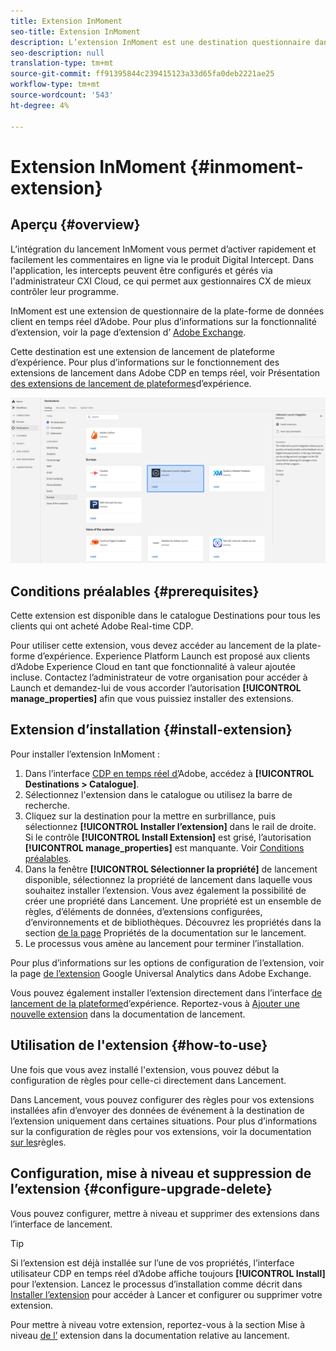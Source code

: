 ```yaml
---
title: Extension InMoment
seo-title: Extension InMoment
description: L’extension InMoment est une destination questionnaire dans la plate-forme de données client en temps réel d’Adobe. Pour plus d’informations sur la fonctionnalité d’extension, voir la page d’extension dans Adobe Exchange.
seo-description: null
translation-type: tm+mt
source-git-commit: ff91395844c239415123a33d65fa0deb2221ae25
workflow-type: tm+mt
source-wordcount: '543'
ht-degree: 4%

---
```



# Extension InMoment {#inmoment-extension}

## Aperçu {#overview}

L’intégration du lancement InMoment vous permet d’activer rapidement et facilement les commentaires en ligne via le produit Digital Intercept. Dans l&#39;application, les intercepts peuvent être configurés et gérés via l&#39;administrateur CXI Cloud, ce qui permet aux gestionnaires CX de mieux contrôler leur programme.

InMoment est une extension de questionnaire de la plate-forme de données client en temps réel d’Adobe. Pour plus d’informations sur la fonctionnalité d’extension, voir la page d’extension d’ [Adobe Exchange](https://exchange.adobe.com/experiencecloud.details.100847.html).

Cette destination est une extension de lancement de plateforme d’expérience. Pour plus d’informations sur le fonctionnement des extensions de lancement dans Adobe CDP en temps réel, voir Présentation [des extensions de lancement de plateformes](/help/rtcdp/destinations/experience-platform-launch-extensions.md)d’expérience.

![Extension Intime](/help/rtcdp/destinations/assets/inmoment-extension.png)

## Conditions préalables {#prerequisites}

Cette extension est disponible dans le catalogue Destinations pour tous les clients qui ont acheté Adobe Real-time CDP.

Pour utiliser cette extension, vous devez accéder au lancement de la plate-forme d’expérience. Experience Platform Launch est proposé aux clients d’Adobe Experience Cloud en tant que fonctionnalité à valeur ajoutée incluse. Contactez l’administrateur de votre organisation pour accéder à Launch et demandez-lui de vous accorder l’autorisation **[!UICONTROL manage_properties]** afin que vous puissiez installer des extensions.

## Extension d’installation {#install-extension}

Pour installer l’extension InMoment :

1. Dans l’interface [CDP en temps réel d’](http://platform.adobe.com/)Adobe, accédez à **[!UICONTROL Destinations > Catalogue]**.
2. Sélectionnez l&#39;extension dans le catalogue ou utilisez la barre de recherche.
3. Cliquez sur la destination pour la mettre en surbrillance, puis sélectionnez **[!UICONTROL Installer l’extension]** dans le rail de droite. Si le contrôle **[!UICONTROL Install Extension]** est grisé, l’autorisation **[!UICONTROL manage_properties]** est manquante. Voir [Conditions préalables](#prerequisites).
4. Dans la fenêtre **[!UICONTROL Sélectionner la propriété]** de lancement disponible, sélectionnez la propriété de lancement dans laquelle vous souhaitez installer l’extension. Vous avez également la possibilité de créer une propriété dans Lancement. Une propriété est un ensemble de règles, d’éléments de données, d’extensions configurées, d’environnements et de bibliothèques. Découvrez les propriétés dans la section [de la page](https://docs.adobe.com/content/help/en/launch/using/reference/admin/companies-and-properties.html#properties-page) Propriétés de la documentation sur le lancement.
5. Le processus vous amène au lancement pour terminer l’installation.

Pour plus d’informations sur les options de configuration de l’extension, voir la page [de l’extension](https://exchange.adobe.com/experiencecloud.details.100847.html) Google Universal Analytics dans Adobe Exchange.

Vous pouvez également installer l’extension directement dans l’interface [de lancement de la plateforme](https://launch.adobe.com/)d’expérience. Reportez-vous à [Ajouter une nouvelle extension](https://docs.adobe.com/content/help/en/launch/using/reference/manage-resources/extensions/overview.html#add-a-new-extension) dans la documentation de lancement.


## Utilisation de l&#39;extension {#how-to-use}

Une fois que vous avez installé l&#39;extension, vous pouvez début la configuration de règles pour celle-ci directement dans Lancement.

Dans Lancement, vous pouvez configurer des règles pour vos extensions installées afin d’envoyer des données de événement à la destination de l’extension uniquement dans certaines situations. Pour plus d’informations sur la configuration de règles pour vos extensions, voir la documentation [sur les](https://docs.adobe.com/help/fr-FR/launch/using/reference/manage-resources/rules.translate.html)règles.

## Configuration, mise à niveau et suppression de l’extension {#configure-upgrade-delete}

Vous pouvez configurer, mettre à niveau et supprimer des extensions dans l’interface de lancement.

>[!TIP]
>
>Si l’extension est déjà installée sur l’une de vos propriétés, l’interface utilisateur CDP en temps réel d’Adobe affiche toujours **[!UICONTROL Install]** pour l’extension. Lancez le processus d’installation comme décrit dans [Installer l’extension](#install-extension) pour accéder à Lancer et configurer ou supprimer votre extension.

Pour mettre à niveau votre extension, reportez-vous à la section Mise à niveau [de l’](https://docs.adobe.com/content/help/en/launch/using/reference/manage-resources/extensions/extension-upgrade.html) extension dans la documentation relative au lancement.
